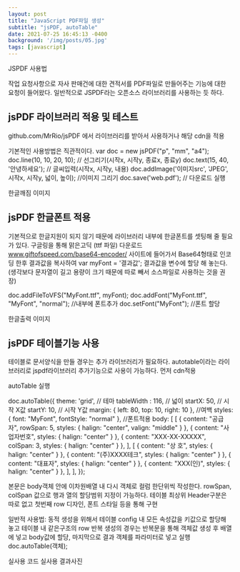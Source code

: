 ```yaml
---
layout: post
title: "JavaScript PDF파일 생성"
subtitle: "jsPDF, autoTable"
date: 2021-07-25 16:45:13 -0400
background: '/img/posts/05.jpg'
tags: [javascript]
---
```

JSPDF 사용법

작업 요청사항으로 자사 판매건에 대한 견적서를 PDF파일로 만들어주는 기능에 대한 요청이 들어왔다.
일반적으로 JSPDF라는 오픈소스 라이브러리를 사용하는 듯 하다.

## jsPDF 라이브러리 적용 및 테스트
github.com/MrRio/jsPDF 에서 라이브러리를 받아서 사용하거나 
해당 cdn을 적용 
<script src="https://cdnjs.cloudflare.com/ajax/libs/jspdf/2.3.1/jspdf.umd.min.js"></script>

기본적인 사용방법은 직관적이다.
var doc = new jsPDF("p", "mm", "a4");
doc.line(10, 10, 20, 10); // 선그리기(시작x, 시작y, 종료x, 종료y)
doc.text(15, 40, '안녕하세요'); // 글씨입력(시작x, 시작y, 내용)
doc.addImage('이미지src', 'JPEG', 시작x, 시작y, 넓이, 높이); //이미지 그리기
doc.save('web.pdf');  // 다운로드 실행

한글깨짐 이미지

## jsPDF 한글폰트 적용
기본적으로 한글지원이 되지 않기 때문에 라이브러리 내부에 한글폰트를 셋팅해 줄 필요가 있다.
구글링을 통해 맑은고딕 (ttf 파일) 다운로드
www.giftofspeed.com/base64-encoder/ 사이트에 들어가서 Base64형태로 인코딩 한후 결과값을 복사하여
var myFont = '결과값';
결과값을 변수에 할당 해 놓는다.(생각보다 문자열이 길고 용량이 크기 때문에 따로 빼서 소스파일로 사용하는 것을 권장)

doc.addFileToVFS("MyFont.ttf", myFont);
doc.addFont("MyFont.ttf", "MyFont", "normal"); //내부에 폰트추가
doc.setFont("MyFont"); //폰트 할당

한글출력 이미지

## jsPDF 테이블기능 사용
테이블로 문서양식을 만들 경우는 추가 라이브러리가 필요하다.
autotable이라는 라이브러리로 jspdf라이브러리 추가기능으로 사용이 가능하다.
먼저 cdn적용
<script src="https://cdnjs.cloudflare.com/ajax/libs/jspdf-autotable/3.5.15/jspdf.plugin.autotable.min.js"></script>

autoTable 실행

doc.autoTable({
	theme: 'grid', // 테마
	tableWidth : 116, // 넓이
	startX: 50, // 시작 X값
	startY: 10, // 시작 Y값
	margin: { left: 80, top: 10, right: 10 }, //여백
	styles: { font: "MyFont", fontStyle: "normal" }, //폰트적용
	body: [
		[
			{ content: "공급자", rowSpan: 5, styles: { halign: "center", valign: "middle" } }, 
			{ content: "사업자번호", styles: { halign: "center" } },
			{ content: "XXX-XX-XXXXX", colSpan: 3, styles: { halign: "center" } },
		],
		[
			{ content: "상  호", styles: { halign: "center" } },
			{ content: "(주)XXXX테크", styles: { halign: "center" } },
			{ content: "대표자", styles: { halign: "center" } },
			{ content: "XXX(인)", styles: { halign: "center" } },
		],
	],
});

본문은 body객체 안에 이차원배열 내 다시 객체로 컬럼 한단위씩 작성한다.
rowSpan, colSpan 값으로 행과 열의 할당범위 지정이 가능하다.
테이블 최상위 Header구분은 따로 없고 첫번째 row 디자인, 폰트 스타일 등을 통해 구현

일반적 사용법:
동적 생성을 위해서
테이블 config 내 모든 속성값을 키값으로 할당해 놓고
테이블 내 같은구조의 row 반복 생성의 경우는 반복문을 통해 객체값 생성 후 배열에 넣고 body값에 할당,
마지막으로 결과 객체를 파라미터로 넣고 실행
doc.autoTable(객체);

실사용 코드
실사용 결과사진
